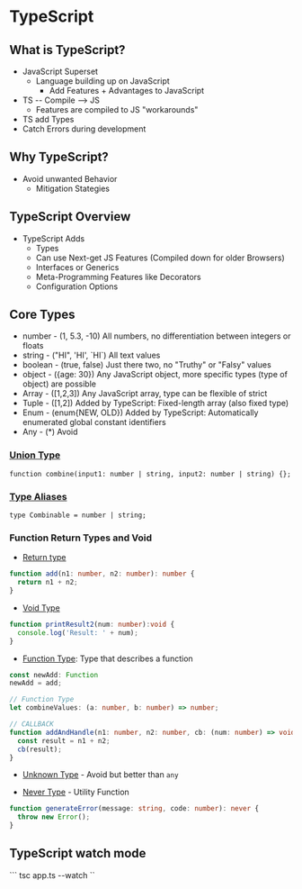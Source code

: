 # TypeScript

## What is TypeScript?

- JavaScript Superset
  - Language building up on JavaScript
    - Add Features + Advantages to JavaScript
- TS -- Compile --> JS
  - Features are compiled to JS "workarounds"
- TS add Types
- Catch Errors during development

## Why TypeScript?

- Avoid unwanted Behavior
  - Mitigation Stategies

## TypeScript Overview

- TypeScript Adds
  - Types
  - Can use Next-get JS Features (Compiled down for older Browsers)
  - Interfaces or Generics
  - Meta-Programming Features like Decorators
  - Configuration Options

## Core Types

- number - (1, 5.3, -10) All numbers, no differentiation between integers or floats
- string - ("HI", 'HI', \`HI\`) All text values
- boolean - (true, false) Just there two, no "Truthy" or "Falsy" values
- object - ({age: 30}) Any JavaScript object, more specific types (type of object) are possible
- Array - ([1,2,3]) Any JavaScript array, type can be flexible of strict
- Tuple - ([1,2]) Added by TypeScript: Fixed-length array (also fixed type)
- Enum - (enum{NEW, OLD}) Added by TypeScript: Automatically enumerated global constant identifiers
- Any - (*) Avoid

### [Union Type](./basics/union-aliases.ts)

```function combine(input1: number | string, input2: number | string) {};```

### [Type Aliases](./basics/union-aliases.ts)

```type Combinable = number | string;```

### Function Return Types and Void

- [Return type](./basics/functions.ts)

``` TypeScript
function add(n1: number, n2: number): number {
  return n1 + n2;
}
```

- [Void Type](./basics/functions.ts)

``` TypeScript
function printResult2(num: number):void {
  console.log('Result: ' + num);
}
```

- [Function Type](./basics/functions.ts): Type that describes a function

``` TypeScript
const newAdd: Function
newAdd = add;

// Function Type
let combineValues: (a: number, b: number) => number;

// CALLBACK
function addAndHandle(n1: number, n2: number, cb: (num: number) => void) {
  const result = n1 + n2;
  cb(result);
}

```

- [Unknown Type](./basics/unknown-never.ts) - Avoid but better than `any`

- [Never Type](./basics/unknown-never.ts) - Utility Function

``` TypeScript
function generateError(message: string, code: number): never {
  throw new Error();
}
```

## TypeScript watch mode

``` tsc app.ts --watch ``

